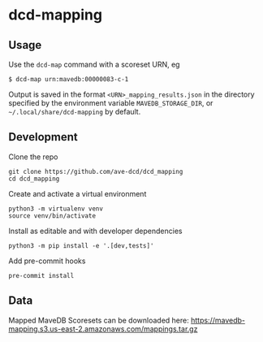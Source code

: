 # dcd-mapping

## Usage

Use the `dcd-map` command with a scoreset URN, eg

```shell
$ dcd-map urn:mavedb:00000083-c-1
```

Output is saved in the format `<URN>_mapping_results.json` in the directory specified by the environment variable `MAVEDB_STORAGE_DIR`, or `~/.local/share/dcd-mapping` by default.

## Development

Clone the repo

```
git clone https://github.com/ave-dcd/dcd_mapping
cd dcd_mapping
```

Create and activate a virtual environment

```
python3 -m virtualenv venv
source venv/bin/activate
```

Install as editable and with developer dependencies

```
python3 -m pip install -e '.[dev,tests]'
```

Add pre-commit hooks

```
pre-commit install
```

## Data

Mapped MaveDB Scoresets can be downloaded here: https://mavedb-mapping.s3.us-east-2.amazonaws.com/mappings.tar.gz
